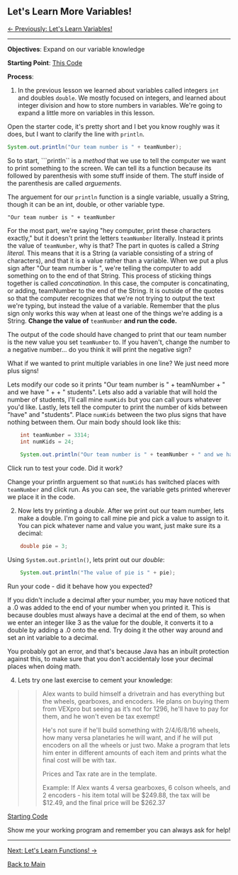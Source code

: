
## Let's Learn More Variables!

[<- Previously: Let's Learn Variables!](Variables.md)

----------------------------------------------------------------------------------------

**Objectives**: Expand on our variable knowledge

**Starting Point**: [This Code](https://raw.githubusercontent.com/Filip3314/LetsLearnProgramming/master/StartingPoints/MoreVariables.java)

**Process**: 

1. In the previous lesson we learned about variables called integers ```int``` and doubles ```double```. We mostly focused on integers, and learned about integer division and how to store numbers in variables. We're going to expand a little more on variables in this lesson.

Open the starter code, it's pretty short and I bet you know roughly was it does, but I want to clarify the line with ```println```. 

```Java
System.out.println("Our team number is " + teamNumber);
```

So to start, ```println`` is a *method* that we use to tell the computer we want to print something to the screen. We can tell its a function because its followed by parenthesis with some stuff inside of them. The stuff inside of the parenthesis are called *arguements*.

The arguement for our ```println``` function is a single variable, usually a String, though it can be an int, double, or other variable type. 

```"Our team number is " + teamNumber```

For the most part, we're saying "hey computer, print these characters exactly," but it doesn't print the letters ```teamNumber``` literally. Instead it prints the value of ```teamNumber```, why is that?
The part in quotes is called a *String literal.* This means that it is a String (a variable consisting of a string of characters), and that it is a value rather than a variable. When we put a plus sign after "Our team number is ", we're telling the computer to add something on to the end of that String. This process of sticking things together is called *concatination*. In this case, the computer is  concatinating, or adding, teamNumber to the end of the String. It is outside of the quotes so that the computer recognizes that we're not trying to output the text we're typing, but instead the value of a variable. Remember that the plus sign only works this way when at least one of the things we're adding is a String. **Change the value of** ```teamNumber``` **and run the code.**

The output of the code should have changed to print that our team number is the new value you set ```teamNumber``` to. If you haven't, change the number to a negative number... do you think it will print the negative sign?

What if we wanted to print multiple variables in one line? We just need more plus signs!

Lets modify our code so it prints "Our team number is " + teamNumber + " and we have " + + " students". Lets also add a variable that will hold the number of students, I'll call mine ```numKids``` but you can call yours whatever you'd like. Lastly, lets tell the computer to print the number of kids between "have" and "students". Place ```numKids``` between the two plus signs that have nothing between them.
Our main body should look like this:

```Java
	int teamNumber = 3314;
	int numKids = 24; 
 
	System.out.println("Our team number is " + teamNumber + " and we have " + numKids + " students");
```

Click run to test your code. Did it work?

Change your println arguement so that ```numKids``` has switched places with ```teamNumber``` and click run. As you can see, the variable gets printed wherever we place it in the code.

2.  Now lets try printing a _double_. After we print out our team number, lets make a double. I'm going to call mine pie and pick a value to assign to it. You can pick whatever name and value you want, just make sure its a decimal:

```Java
	double pie = 3;
```
Using ```System.out.println()```, lets print out our _double_:

```Java
	System.out.println("The value of pie is " + pie);
```
Run your code - did it behave how you expected? 

If you didn't include a decimal after your number, you may have noticed that a .0 was added to the end of your number when you printed it. This is because doubles must always have a decimal at the end of them, so when we enter an integer like 3 as the value for the double, it converts it to a double by adding a .0 onto the end. Try doing it the other way around and set an int variable to a decimal.

You probably got an error, and that's because Java has an inbuilt protection against this, to make sure that you don't accidentaly lose your decimal places when doing math.

4. Lets try one last exercise to cement your knowledge:

>>Alex wants to build himself a drivetrain and has everything but the wheels, gearboxes, and encoders. He plans on buying them from VEXpro but seeing as it’s not for 1296, he'll have to pay for them, and he won't even be tax exempt! 
>>
>>He's not sure if he'll build something with 2/4/6/8/16 wheels, how many versa planetaries he will want, and if he will put encoders on all the wheels or just two. Make a program that lets him enter in different amounts of each item and prints what the final cost will be with tax. 
>>
>>Prices and Tax rate are in the template.
>>
>>Example:  If Alex wants 4 versa gearboxes, 6 colson wheels, and 2 encoders - his item total will be $249.88, the tax will be $12.49, and the final price will be $262.37

[Starting Code](https://raw.githubusercontent.com/Filip3314/LetsLearnProgramming/master/StartingPoints/PriceCalculation.java)

Show me your working program and remember you can always ask for help!

----------------------------------------------------------------------------------------

[Next: Let's Learn Functions! ->](Methods.md)

[Back to Main](../../README.md)